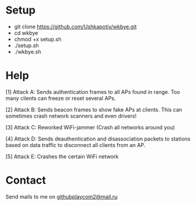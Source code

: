 Setup
==========
* git clone https://github.com/Ushkapotiy/wkbye.git
* cd wkbye
* chmod +x setup.sh
* ./setup.sh
* ./wkbye.sh

Help
===========

[1] Attack A: Sends authentication frames to all APs found in range. Too many clients can freeze or reset several APs.

[2] Attack B: Sends beacon frames to show fake APs at clients. This can sometimes crash network scanners and even drivers!

[3] Attack C: Reworked WiFi-jammer (Crash all networks around you)

[4] Attack D: Sends deauthentication and disassociation packets to stations based on data traffic to disconnect all clients from an AP.

[5] Attack E: Crashes the certain WiFi network

Contact
=========
Send mails to me on githubplaycom2@mail.ru
